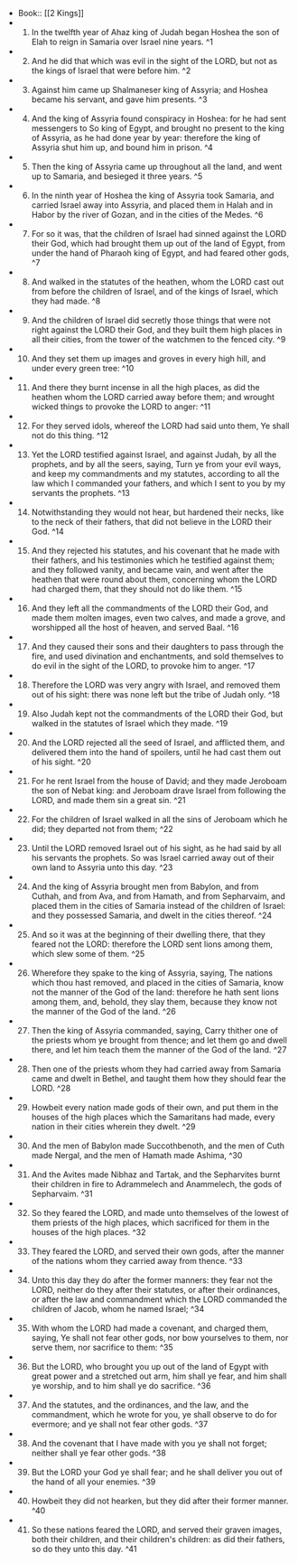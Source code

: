 - Book:: [[2 Kings]]
- 1. In the twelfth year of Ahaz king of Judah began Hoshea the son of Elah to reign in Samaria over Israel nine years. ^1
- 2. And he did that which was evil in the sight of the LORD, but not as the kings of Israel that were before him. ^2
- 3. Against him came up Shalmaneser king of Assyria; and Hoshea became his servant, and gave him presents. ^3
- 4. And the king of Assyria found conspiracy in Hoshea: for he had sent messengers to So king of Egypt, and brought no present to the king of Assyria, as he had done year by year: therefore the king of Assyria shut him up, and bound him in prison. ^4
- 5. Then the king of Assyria came up throughout all the land, and went up to Samaria, and besieged it three years. ^5
- 6. In the ninth year of Hoshea the king of Assyria took Samaria, and carried Israel away into Assyria, and placed them in Halah and in Habor by the river of Gozan, and in the cities of the Medes. ^6
- 7. For so it was, that the children of Israel had sinned against the LORD their God, which had brought them up out of the land of Egypt, from under the hand of Pharaoh king of Egypt, and had feared other gods, ^7
- 8. And walked in the statutes of the heathen, whom the LORD cast out from before the children of Israel, and of the kings of Israel, which they had made. ^8
- 9. And the children of Israel did secretly those things that were not right against the LORD their God, and they built them high places in all their cities, from the tower of the watchmen to the fenced city. ^9
- 10. And they set them up images and groves in every high hill, and under every green tree: ^10
- 11. And there they burnt incense in all the high places, as did the heathen whom the LORD carried away before them; and wrought wicked things to provoke the LORD to anger: ^11
- 12. For they served idols, whereof the LORD had said unto them, Ye shall not do this thing. ^12
- 13. Yet the LORD testified against Israel, and against Judah, by all the prophets, and by all the seers, saying, Turn ye from your evil ways, and keep my commandments and my statutes, according to all the law which I commanded your fathers, and which I sent to you by my servants the prophets. ^13
- 14. Notwithstanding they would not hear, but hardened their necks, like to the neck of their fathers, that did not believe in the LORD their God. ^14
- 15. And they rejected his statutes, and his covenant that he made with their fathers, and his testimonies which he testified against them; and they followed vanity, and became vain, and went after the heathen that were round about them, concerning whom the LORD had charged them, that they should not do like them. ^15
- 16. And they left all the commandments of the LORD their God, and made them molten images, even two calves, and made a grove, and worshipped all the host of heaven, and served Baal. ^16
- 17. And they caused their sons and their daughters to pass through the fire, and used divination and enchantments, and sold themselves to do evil in the sight of the LORD, to provoke him to anger. ^17
- 18. Therefore the LORD was very angry with Israel, and removed them out of his sight: there was none left but the tribe of Judah only. ^18
- 19. Also Judah kept not the commandments of the LORD their God, but walked in the statutes of Israel which they made. ^19
- 20. And the LORD rejected all the seed of Israel, and afflicted them, and delivered them into the hand of spoilers, until he had cast them out of his sight. ^20
- 21. For he rent Israel from the house of David; and they made Jeroboam the son of Nebat king: and Jeroboam drave Israel from following the LORD, and made them sin a great sin. ^21
- 22. For the children of Israel walked in all the sins of Jeroboam which he did; they departed not from them; ^22
- 23. Until the LORD removed Israel out of his sight, as he had said by all his servants the prophets. So was Israel carried away out of their own land to Assyria unto this day. ^23
- 24. And the king of Assyria brought men from Babylon, and from Cuthah, and from Ava, and from Hamath, and from Sepharvaim, and placed them in the cities of Samaria instead of the children of Israel: and they possessed Samaria, and dwelt in the cities thereof. ^24
- 25. And so it was at the beginning of their dwelling there, that they feared not the LORD: therefore the LORD sent lions among them, which slew some of them. ^25
- 26. Wherefore they spake to the king of Assyria, saying, The nations which thou hast removed, and placed in the cities of Samaria, know not the manner of the God of the land: therefore he hath sent lions among them, and, behold, they slay them, because they know not the manner of the God of the land. ^26
- 27. Then the king of Assyria commanded, saying, Carry thither one of the priests whom ye brought from thence; and let them go and dwell there, and let him teach them the manner of the God of the land. ^27
- 28. Then one of the priests whom they had carried away from Samaria came and dwelt in Bethel, and taught them how they should fear the LORD. ^28
- 29. Howbeit every nation made gods of their own, and put them in the houses of the high places which the Samaritans had made, every nation in their cities wherein they dwelt. ^29
- 30. And the men of Babylon made Succothbenoth, and the men of Cuth made Nergal, and the men of Hamath made Ashima, ^30
- 31. And the Avites made Nibhaz and Tartak, and the Sepharvites burnt their children in fire to Adrammelech and Anammelech, the gods of Sepharvaim. ^31
- 32. So they feared the LORD, and made unto themselves of the lowest of them priests of the high places, which sacrificed for them in the houses of the high places. ^32
- 33. They feared the LORD, and served their own gods, after the manner of the nations whom they carried away from thence. ^33
- 34. Unto this day they do after the former manners: they fear not the LORD, neither do they after their statutes, or after their ordinances, or after the law and commandment which the LORD commanded the children of Jacob, whom he named Israel; ^34
- 35. With whom the LORD had made a covenant, and charged them, saying, Ye shall not fear other gods, nor bow yourselves to them, nor serve them, nor sacrifice to them: ^35
- 36. But the LORD, who brought you up out of the land of Egypt with great power and a stretched out arm, him shall ye fear, and him shall ye worship, and to him shall ye do sacrifice. ^36
- 37. And the statutes, and the ordinances, and the law, and the commandment, which he wrote for you, ye shall observe to do for evermore; and ye shall not fear other gods. ^37
- 38. And the covenant that I have made with you ye shall not forget; neither shall ye fear other gods. ^38
- 39. But the LORD your God ye shall fear; and he shall deliver you out of the hand of all your enemies. ^39
- 40. Howbeit they did not hearken, but they did after their former manner. ^40
- 41. So these nations feared the LORD, and served their graven images, both their children, and their children's children: as did their fathers, so do they unto this day. ^41
